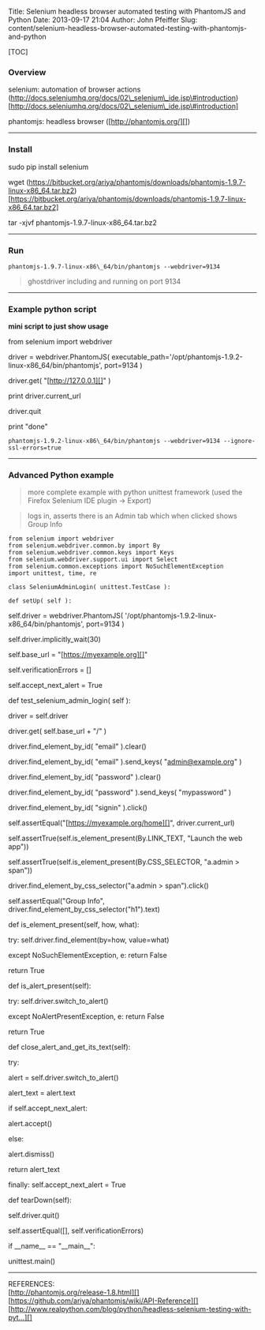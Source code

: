 Title: Selenium headless browser automated testing with PhantomJS and Python
Date: 2013-09-17 21:04
Author: John Pfeiffer
Slug: content/selenium-headless-browser-automated-testing-with-phantomjs-and-python

[TOC]

### Overview

selenium: automation of browser actions (http://docs.seleniumhq.org/docs/02\_selenium\_ide.jsp\#introduction)[http://docs.seleniumhq.org/docs/02\_selenium\_ide.jsp\#introduction]


phantomjs: headless browser ([http://phantomjs.org/][])

- - -
### Install
sudo pip install selenium

wget (https://bitbucket.org/ariya/phantomjs/downloads/phantomjs-1.9.7-linux-x86_64.tar.bz2)[https://bitbucket.org/ariya/phantomjs/downloads/phantomjs-1.9.7-linux-x86_64.tar.bz2]

tar -xjvf phantomjs-1.9.7-linux-x86\_64.tar.bz2

- - -
### Run
`phantomjs-1.9.7-linux-x86\_64/bin/phantomjs --webdriver=9134`

> ghostdriver including and running on port 9134

- - -
### Example python script
**mini script to just show usage**

from selenium import webdriver


driver = webdriver.PhantomJS(
executable\_path='/opt/phantomjs-1.9.2-linux-x86\_64/bin/phantomjs',
port=9134 )  

driver.get( "[http://127.0.0.1][]" )  

print driver.current\_url  

driver.quit  

print "done"

`phantomjs-1.9.2-linux-x86\_64/bin/phantomjs --webdriver=9134 --ignore-ssl-errors=true`

- - -
### Advanced Python example

> more complete example with python unittest framework (used the Firefox Selenium IDE plugin -\> Export)  

> logs in, asserts there is an Admin tab which when clicked shows Group Info


    from selenium import webdriver  
    from selenium.webdriver.common.by import By  
    from selenium.webdriver.common.keys import Keys  
    from selenium.webdriver.support.ui import Select  
    from selenium.common.exceptions import NoSuchElementException  
    import unittest, time, re

    class SeleniumAdminLogin( unittest.TestCase ):  

    def setUp( self ):  

self.driver = webdriver.PhantomJS(
'/opt/phantomjs-1.9.2-linux-x86\_64/bin/phantomjs', port=9134 )  

self.driver.implicitly\_wait(30)  

self.base\_url = "[https://myexample.org][]"  

self.verificationErrors = []  

self.accept\_next\_alert = True

</p>

def test\_selenium\_admin\_login( self ):  

driver = self.driver  

driver.get( self.base\_url + "/" )  

driver.find\_element\_by\_id( "email" ).clear()  

driver.find\_element\_by\_id( "email" ).send\_keys(
"[admin@example.org][]" )  

driver.find\_element\_by\_id( "password" ).clear()  

driver.find\_element\_by\_id( "password" ).send\_keys( "mypassword" )  

driver.find\_element\_by\_id( "signin" ).click()  

self.assertEqual("[https://myexample.org/home][]", driver.current\_url)  

self.assertTrue(self.is\_element\_present(By.LINK\_TEXT, "Launch the web
app"))  

self.assertTrue(self.is\_element\_present(By.CSS\_SELECTOR, "a.admin \>
span"))  

driver.find\_element\_by\_css\_selector("a.admin \> span").click()  

self.assertEqual("Group Info",
driver.find\_element\_by\_css\_selector("h1").text)

</p>

def is\_element\_present(self, how, what):  

try: self.driver.find\_element(by=how, value=what)  

except NoSuchElementException, e: return False  

return True

</p>

def is\_alert\_present(self):  

try: self.driver.switch\_to\_alert()  

except NoAlertPresentException, e: return False  

return True

</p>

def close\_alert\_and\_get\_its\_text(self):  

try:  

alert = self.driver.switch\_to\_alert()  

alert\_text = alert.text  

if self.accept\_next\_alert:  

alert.accept()  

else:  

alert.dismiss()  

return alert\_text  

finally: self.accept\_next\_alert = True

</p>

def tearDown(self):  

self.driver.quit()  

self.assertEqual([], self.verificationErrors)

</p>

if \_\_name\_\_ == "\_\_main\_\_":  

unittest.main()

</p>

- - -
REFERENCES:  
[http://phantomjs.org/release-1.8.html][]  
[https://github.com/ariya/phantomjs/wiki/API-Reference][]  
[http://www.realpython.com/blog/python/headless-selenium-testing-with-pyt...][]


  [http://docs.seleniumhq.org/docs/02\_selenium\_ide.jsp\#introduction]:
    http://docs.seleniumhq.org/docs/02_selenium_ide.jsp#introduction
  [http://phantomjs.org/]: http://phantomjs.org/
  [https://code.google.com/p/phantomjs/downloads/detail?name=phantomjs-1.9....]:
    https://code.google.com/p/phantomjs/downloads/detail?name=phantomjs-1.9.2-linux-x86_64.tar.bz2
  [http://127.0.0.1]: http://127.0.0.1
  [https://myexample.org]: https://myexample.org
  [admin@example.org]: mailto:admin@example.org
  [https://myexample.org/home]: https://myexample.org/home
  [http://phantomjs.org/release-1.8.html]: http://phantomjs.org/release-1.8.html
  [https://github.com/ariya/phantomjs/wiki/API-Reference]: https://github.com/ariya/phantomjs/wiki/API-Reference
  [http://www.realpython.com/blog/python/headless-selenium-testing-with-pyt...]:
    http://www.realpython.com/blog/python/headless-selenium-testing-with-python-and-phantomjs/
